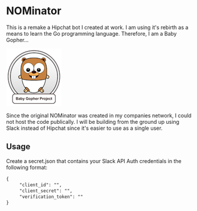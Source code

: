 # NOMinator

This is a remake a Hipchat bot I created at work. I am using it's rebirth as a means to learn the Go programming language. Therefore, I am a Baby Gopher...

[![baby-gopher](https://raw.githubusercontent.com/drnic/babygopher-site/gh-pages/images/babygopher-badge.png)](http://www.babygopher.org)

Since the original NOMinator was created in my companies network, I could not host the code publically. I will be building from the ground up using Slack instead of Hipchat since it's easier to use as a single user. 

## Usage

Create a secret.json that contains your Slack API Auth credentials in the following format:
```
{
     "client_id": "",
     "client_secret": "",
     "verification_token": ""
}
```